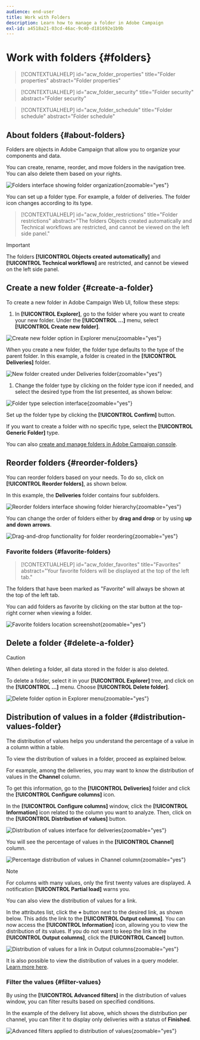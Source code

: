 ```yaml
---
audience: end-user
title: Work with Folders
description: Learn how to manage a folder in Adobe Campaign
exl-id: a4518a21-03cd-46ac-9c40-d181692e1b9b
---
```

# Work with folders {#folders}

>[!CONTEXTUALHELP]
>id="acw_folder_properties"
>title="Folder properties"
>abstract="Folder properties"

>[!CONTEXTUALHELP]
>id="acw_folder_security"
>title="Folder security"
>abstract="Folder security"

>[!CONTEXTUALHELP]
>id="acw_folder_schedule"
>title="Folder schedule"
>abstract="Folder schedule"

## About folders {#about-folders}

Folders are objects in Adobe Campaign that allow you to organize your components and data.

You can create, rename, reorder, and move folders in the navigation tree. You can also delete them based on your rights.

![Folders interface showing folder organization](assets/folders.png){zoomable="yes"}

You can set up a folder type. For example, a folder of deliveries. The folder icon changes according to its type.

>[!CONTEXTUALHELP]
>id="acw_folder_restrictions"
>title="Folder restrictions"
>abstract="The folders Objects created automatically and Technical workflows are restricted, and cannot be viewed on the left side panel."

>[!IMPORTANT]
>
>The folders **[!UICONTROL Objects created automatically]** and **[!UICONTROL Technical workflows]** are restricted, and cannot be viewed on the left side panel. 


## Create a new folder {#create-a-folder}

To create a new folder in Adobe Campaign Web UI, follow these steps:

1. In **[!UICONTROL Explorer]**, go to the folder where you want to create your new folder. Under the **[!UICONTROL ...]** menu, select **[!UICONTROL Create new folder]**.

![Create new folder option in Explorer menu](assets/folder_create.png){zoomable="yes"}

When you create a new folder, the folder type defaults to the type of the parent folder. In this example, a folder is created in the **[!UICONTROL Deliveries]** folder.

![New folder created under Deliveries folder](assets/folder_new.png){zoomable="yes"}

1. Change the folder type by clicking on the folder type icon if needed, and select the desired type from the list presented, as shown below:

![Folder type selection interface](assets/folder_type.png){zoomable="yes"}

Set up the folder type by clicking the **[!UICONTROL Confirm]** button.

If you want to create a folder with no specific type, select the **[!UICONTROL Generic Folder]** type.

You can also [create and manage folders in Adobe Campaign console](https://experienceleague.adobe.com/en/docs/campaign/campaign-v8/config/configuration/folders-and-views).

## Reorder folders {#reorder-folders}

You can reorder folders based on your needs. To do so, click on **[!UICONTROL Reorder folders]**, as shown below.

In this example, the **Deliveries** folder contains four subfolders.

![Reorder folders interface showing folder hierarchy](assets/folder-reorder.png){zoomable="yes"}

You can change the order of folders either by **drag and drop** or by using **up and down arrows**.

![Drag-and-drop functionality for folder reordering](assets/folder-draganddrop.png){zoomable="yes"}

### Favorite folders {#favorite-folders}

>[!CONTEXTUALHELP]
>id="acw_folder_favorites"
>title="Favorites"
>abstract="Your favorite folders will be displayed at the top of the left tab."

The folders that have been marked as "Favorite" will always be shown at the top of the left tab.

You can add folders as favorite by clicking on the star button at the top-right corner when viewing a folder.

![Favorite folders location screenshot](assets/folders-favorite.png){zoomable="yes"}

## Delete a folder {#delete-a-folder}

>[!CAUTION]
>
>When deleting a folder, all data stored in the folder is also deleted.

To delete a folder, select it in your **[!UICONTROL Explorer]** tree, and click on the **[!UICONTROL ...]** menu. Choose **[!UICONTROL Delete folder]**.

![Delete folder option in Explorer menu](assets/folder_delete.png){zoomable="yes"}

## Distribution of values in a folder {#distribution-values-folder}

The distribution of values helps you understand the percentage of a value in a column within a table.

To view the distribution of values in a folder, proceed as explained below.

For example, among the deliveries, you may want to know the distribution of values in the **Channel** column.

To get this information, go to the **[!UICONTROL Deliveries]** folder and click the **[!UICONTROL Configure columns]** icon.

In the **[!UICONTROL Configure columns]** window, click the **[!UICONTROL Information]** icon related to the column you want to analyze. Then, click on the **[!UICONTROL Distribution of values]** button.

![Distribution of values interface for deliveries](assets/values_deliveries.png){zoomable="yes"}

You will see the percentage of values in the **[!UICONTROL Channel]** column.

![Percentage distribution of values in Channel column](assets/values_percentage.png){zoomable="yes"}

>[!NOTE]
>
>For columns with many values, only the first twenty values are displayed. A notification **[!UICONTROL Partial load]** warns you.

You can also view the distribution of values for a link.

In the attributes list, click the **+** button next to the desired link, as shown below. This adds the link to the **[!UICONTROL Output columns]**. You can now access the **[!UICONTROL Information]** icon, allowing you to view the distribution of its values. If you do not want to keep the link in the **[!UICONTROL Output columns]**, click the **[!UICONTROL Cancel]** button.

![Distribution of values for a link in Output columns](assets/values_link.png){zoomable="yes"}

It is also possible to view the distribution of values in a query modeler. [Learn more here](../query/build-query.md#distribution-of-values-in-a-query).

### Filter the values {#filter-values}

By using the **[!UICONTROL Advanced filters]** in the distribution of values window, you can filter results based on specified conditions.

In the example of the delivery list above, which shows the distribution per channel, you can filter it to display only deliveries with a status of **Finished**.

![Advanced filters applied to distribution of values](assets/values_filter.png){zoomable="yes"}